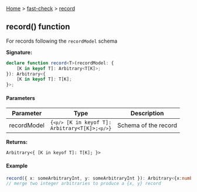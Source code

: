 [Home](/) &gt; [fast-check](../fast-check.md) &gt; [record](record_1.md)

## record() function

For records following the `recordModel` schema

<b>Signature:</b>

```typescript
declare function record<T>(recordModel: {
    [K in keyof T]: Arbitrary<T[K]>;
}): Arbitrary<{
    [K in keyof T]: T[K];
}>;
```

#### Parameters

|  Parameter | Type | Description |
|  --- | --- | --- |
|  recordModel | <code>{`<p/>`    [K in keyof T]: Arbitrary&lt;T[K]&gt;;`<p/>`}</code> | Schema of the record |

<b>Returns:</b>

`Arbitrary<{
    [K in keyof T]: T[K];
}>`

#### Example


```typescript
record({ x: someArbitraryInt, y: someArbitraryInt }): Arbitrary<{x:number,y:number}>
// merge two integer arbitraries to produce a {x, y} record

```

